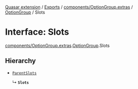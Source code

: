 [Quasar extension](../index.md) / [Exports](../modules.md) / [components/OptionGroup.extras](../modules/components_OptionGroup_extras.md) / [OptionGroup](../modules/components_OptionGroup_extras.OptionGroup.md) / Slots

# Interface: Slots

[components/OptionGroup.extras](../modules/components_OptionGroup_extras.md).[OptionGroup](../modules/components_OptionGroup_extras.OptionGroup.md).Slots

## Hierarchy

- [`ParentSlots`](components_OptionGroup_extras.OptionGroup.ParentSlots.md)

  ↳ **`Slots`**
